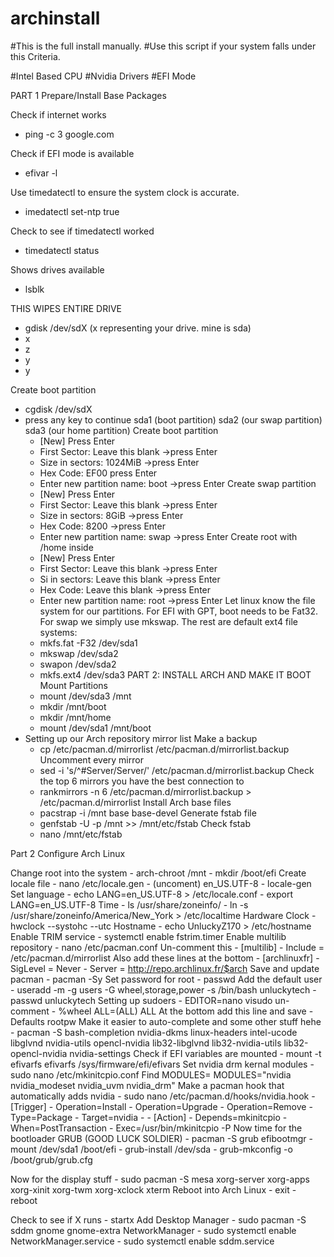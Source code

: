# archinstall
#This is the full install manually.
#Use this script if your system falls under this Criteria.

#Intel Based CPU
#Nvidia Drivers
#EFI Mode

PART 1 Prepare/Install Base Packages

Check if internet works
- ping -c 3 google.com

Check if EFI mode is available
- efivar -l

Use timedatectl to ensure the system clock is accurate.
- imedatectl set-ntp true

Check to see if timedatectl worked
- timedatectl status

Shows drives available
- lsblk

THIS WIPES ENTIRE DRIVE
- gdisk /dev/sdX (x representing your drive. mine is sda)
- x
- z
- y
- y

 Create boot partition
- cgdisk /dev/sdX
- press any key to continue
    sda1 (boot partition)
    sda2 (our swap partition)
    sda3 (our home partition)
 Create boot partition
    - [New] Press Enter
    - First Sector: Leave this blank ->press Enter
    - Size in sectors: 1024MiB ->press Enter
    - Hex Code: EF00 press Enter
    - Enter new partition name: boot ->press Enter
 Create swap partition
    - [New] Press Enter
    - First Sector: Leave this blank ->press Enter
    - Size in sectors: 8GiB ->press Enter
    - Hex Code: 8200 ->press Enter
    - Enter new partition name: swap ->press Enter
 Create root with /home inside
    - [New] Press Enter
    - First Sector: Leave this blank ->press Enter
    - Si in sectors: Leave this blank ->press Enter
    - Hex Code: Leave this blank ->press Enter 
    - Enter new partition name: root ->press Enter
Let linux know the file system for our partitions. For EFI with GPT, boot needs to be Fat32. For swap we simply use mkswap. The rest are default ext4 file systems:
    - mkfs.fat -F32 /dev/sda1
    - mkswap /dev/sda2
    - swapon /dev/sda2
    - mkfs.ext4 /dev/sda3
			PART 2: INSTALL ARCH AND MAKE IT BOOT
 Mount Partitions
    - mount /dev/sda3 /mnt
    - mkdir /mnt/boot
    - mkdir /mnt/home
    - mount /dev/sda1 /mnt/boot
- Setting up our Arch repository mirror list
 Make a backup
    - cp /etc/pacman.d/mirrorlist /etc/pacman.d/mirrorlist.backup
 Uncomment every mirror
    - sed -i 's/^#Server/Server/' /etc/pacman.d/mirrorlist.backup
 Check the top 6 mirrors you have the best connection to
    - rankmirrors -n 6 /etc/pacman.d/mirrorlist.backup > /etc/pacman.d/mirrorlist
 Install Arch base files
    - pacstrap -i /mnt base base-devel
 Generate fstab file
    - genfstab -U -p /mnt >> /mnt/etc/fstab
 Check fstab
    - nano /mnt/etc/fstab

 Part 2 Configure Arch Linux

 Change root into the system
    - arch-chroot /mnt
    - mkdir /boot/efi
 Create locale file
    - nano /etc/locale.gen
    - (uncoment) en_US.UTF-8
    - locale-gen
 Set language
    - echo LANG=en_US.UTF-8 > /etc/locale.conf
    - export LANG=en_US.UTF-8
 Time
    - ls /usr/share/zoneinfo/
    - ln -s /usr/share/zoneinfo/America/New_York > /etc/localtime
 Hardware Clock
    - hwclock --systohc --utc
Hostname
    - echo UnluckyZ170 > /etc/hostname
Enable TRIM service
    - systemctl enable fstrim.timer
Enable multilib repository
    - nano /etc/pacman.conf
Un-comment this
    - [multilib]
    - Include = /etc/pacman.d/mirrorlist
 Also add these lines at the bottom
    - [archlinuxfr]
    - SigLevel = Never
    - Server = http://repo.archlinux.fr/$arch
 Save and update pacman
    - pacman -Sy
 Set password for root
    - passwd
 Add the default user
    - useradd -m -g users -G wheel,storage,power -s /bin/bash unluckytech
    - passwd unluckytech
 Setting up sudoers
    - EDITOR=nano visudo
 un-comment
    - %wheel ALL=(ALL) ALL
 At the bottom add this line and save
    - Defaults rootpw
 Make it easier to auto-complete and some other stuff hehe
    - pacman -S bash-completion nvidia-dkms linux-headers intel-ucode libglvnd nvidia-utils opencl-nvidia lib32-libglvnd lib32-nvidia-utils lib32-opencl-nvidia nvidia-settings
Check if EFI variables are mounted
    - mount -t efivarfs efivarfs /sys/firmware/efi/efivars
 Set nvidia drm kernal modules
    - sudo nano /etc/mkinitcpio.conf
 Find MODULES=
     MODULES="nvidia nvidia_modeset nvidia_uvm nvidia_drm"
 Make a pacman hook that automatically adds nvidia
    - sudo nano /etc/pacman.d/hooks/nvidia.hook
    - [Trigger]
    - Operation=Install
    - Operation=Upgrade
    - Operation=Remove
    - Type=Package
    - Target=nvidia
    - 
    - [Action]
    - Depends=mkinitcpio
    - When=PostTransaction
    - Exec=/usr/bin/mkinitcpio -P
 Now time for the bootloader GRUB (GOOD LUCK SOLDIER)
    - pacman -S grub efibootmgr
    - mount /dev/sda1 /boot/efi
    - grub-install /dev/sda
    - grub-mkconfig -o /boot/grub/grub.cfg

 Now for the display stuff
    - sudo pacman -S mesa xorg-server xorg-apps xorg-xinit xorg-twm xorg-xclock xterm
 Reboot into Arch Linux
    - exit
    - reboot

 Check to see if X runs
    - startx
 Add Desktop Manager
    - sudo pacman -S sddm gnome gnome-extra NetworkManager
    - sudo systemctl enable NetworkManager.service
    - sudo systemctl enable sddm.service
